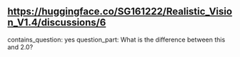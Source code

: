 ## https://huggingface.co/SG161222/Realistic_Vision_V1.4/discussions/6

contains_question: yes
question_part: What is the difference between this and 2.0?